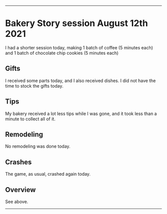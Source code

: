 
***

# Bakery Story session August 12th 2021

<!-- I had a normal session today that lasted less than 10 minutes. I was low on time again today, so I played differently yet again today, making chocolate chip cookies (5 minutes) instead of blueberry muffins (15 minutes) to save time and play more efficiently. I also made the usual batch of coffee. !-->

I had a shorter session today, making 1 batch of coffee (5 minutes each) and 1 batch of chocolate chip cookies (5 minutes each)

## Gifts

I received some parts today, and I also received dishes. I did not have the time to stock the gifts today.

## Tips

My bakery received a lot less tips while I was gone, and it took less than a minute to collect all of it. <!-- I collected while I was cooking and brewing to save time. !-->

## Remodeling

No remodeling was done today.

## Crashes

<!-- The game stayed stable and didn't crash today. !-->

The game, as usual, crashed again today.

## Overview

See above.

***
